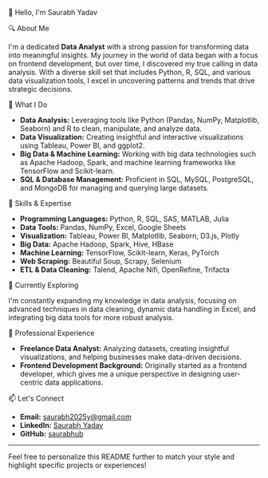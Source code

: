 👋 Hello, I'm Saurabh Yadav

🔍 About Me

I'm a dedicated **Data Analyst** with a strong passion for transforming data into meaningful insights. My journey in the world of data began with a focus on frontend development, but over time, I discovered my true calling in data analysis. With a diverse skill set that includes Python, R, SQL, and various data visualization tools, I excel in uncovering patterns and trends that drive strategic decisions.

🎯 What I Do

- **Data Analysis:** Leveraging tools like Python (Pandas, NumPy, Matplotlib, Seaborn) and R to clean, manipulate, and analyze data.
- **Data Visualization:** Creating insightful and interactive visualizations using Tableau, Power BI, and ggplot2.
- **Big Data & Machine Learning:** Working with big data technologies such as Apache Hadoop, Spark, and machine learning frameworks like TensorFlow and Scikit-learn.
- **SQL & Database Management:** Proficient in SQL, MySQL, PostgreSQL, and MongoDB for managing and querying large datasets.

🌟 Skills & Expertise

- **Programming Languages:** Python, R, SQL, SAS, MATLAB, Julia
- **Data Tools:** Pandas, NumPy, Excel, Google Sheets
- **Visualization:** Tableau, Power BI, Matplotlib, Seaborn, D3.js, Plotly
- **Big Data:** Apache Hadoop, Spark, Hive, HBase
- **Machine Learning:** TensorFlow, Scikit-learn, Keras, PyTorch
- **Web Scraping:** Beautiful Soup, Scrapy, Selenium
- **ETL & Data Cleaning:** Talend, Apache Nifi, OpenRefine, Trifacta

🌱 Currently Exploring

I'm constantly expanding my knowledge in data analysis, focusing on advanced techniques in data cleaning, dynamic data handling in Excel, and integrating big data tools for more robust analysis.

💼 Professional Experience

- **Freelance Data Analyst:** Analyzing datasets, creating insightful visualizations, and helping businesses make data-driven decisions.
- **Frontend Development Background:** Originally started as a frontend developer, which gives me a unique perspective in designing user-centric data applications.

📫 Let's Connect

- **Email:** saurabh2025y@gmail.com
- **LinkedIn:** [Saurabh Yadav](https://www.linkedin.com/in/rnvrsinghyadav)
- **GitHub:** [saurabhub](https://github.com/Ai-Saurabh)

---

Feel free to personalize this README further to match your style and highlight specific projects or experiences!
